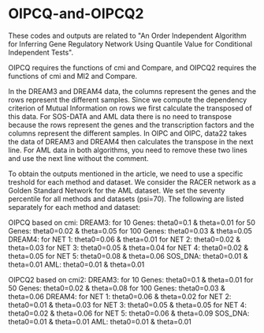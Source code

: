 # OIPCQ-and-OIPCQ2

These codes and outputs are related to "An Order Independent Algorithm for Inferring Gene Regulatory Network Using Quantile Value for Conditional Independent Tests".

OIPCQ requires the functions of cmi and Compare, and OIPCQ2 requires the functions of cmi and MI2 and Compare.

In the DREAM3 and DREAM4 data, the columns represent the genes and the rows represent the different samples. Since we compute the dependency criterion of Mutual Information on rows we first calculate the transposed of this data.
For SOS-DATA and AML data there is no need to transpose because the rows represent the genes and the transcription factors and the columns represent the different samples.
In OIPC and OIPC, data22 takes the data of DREAM3 and DREAM4 then calculates the transpose in the next line.
For AML data in both algorithms, you need to remove these two lines and use the next line without the comment.

To obtain the outputs mentioned in the article, we need to use a specific treshold for each method and dataset.
We consider the RACER network as a Golden Standard Network for the AML dataset.
We set the seventy percentile for all methods and datasets (psi=70).
The following are listed separately for each method and dataset:

OIPCQ based on cmi:
DREAM3:
for 10 Genes: theta0=0.1 & theta=0.01
for 50 Genes: theta0=0.02 & theta=0.05
for 100 Genes: theta0=0.03 & theta=0.05
DREAM4:
for NET 1: theta0=0.06 & theta=0.01
for NET 2: theta0=0.02 & theta=0.03
for NET 3: theta0=0.05 & theta=0.04
for NET 4: theta0=0.02 & theta=0.05
for NET 5: theta0=0.08 & theta=0.06
SOS_DNA:
theta0=0.01 & theta=0.01
AML:
theta0=0.01 & theta=0.01



OIPCQ2 based on cmi2:
DREAM3:
for 10 Genes: theta0=0.1 & theta=0.01
for 50 Genes: theta0=0.02 & theta=0.08
for 100 Genes: theta0=0.03 & theta=0.06
DREAM4:
for NET 1: theta0=0.06 & theta=0.02
for NET 2: theta0=0.01 & theta=0.03
for NET 3: theta0=0.05 & theta=0.05
for NET 4: theta0=0.02 & theta=0.06
for NET 5: theta0=0.06 & theta=0.09
SOS_DNA:
theta0=0.01 & theta=0.01
AML:
theta0=0.01 & theta=0.01
